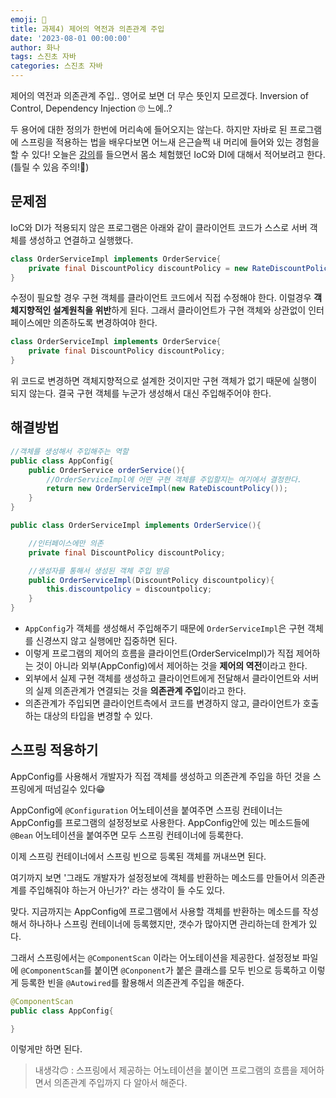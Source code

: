 ```yaml
---
emoji: 🐢
title: 과제4) 제어의 역전과 의존관계 주입
date: '2023-08-01 00:00:00'
author: 화나
tags: 스진초 자바
categories: 스진초 자바
---
```


제어의 역전과 의존관계 주입.. 영어로 보면 더 무슨 뜻인지 모르겠다. Inversion of Control, Dependency Injection 🙄 느에..?

두 용어에 대한 정의가 한번에 머리속에 들어오지는 않는다. 하지만 자바로 된 프로그램에 스프링을 적용하는 법을 배우다보면 어느새 은근슬쩍 내 머리에 들어와 있는 경험을 할 수 있다! 오늘은 [강의](https://www.inflearn.com/course/%EC%8A%A4%ED%94%84%EB%A7%81-%ED%95%B5%EC%8B%AC-%EC%9B%90%EB%A6%AC-%EA%B8%B0%EB%B3%B8%ED%8E%B8)를 들으면서 몸소 체험했던 IoC와 DI에 대해서 적어보려고 한다.(틀릴 수 있음 주의!🚨)

## 문제점

IoC와 DI가 적용되지 않은 프로그램은 아래와 같이 클라이언트 코드가 스스로 서버 객체를 생성하고 연결하고 실행했다. <br>

```java
class OrderServiceImpl implements OrderService{
    private final DiscountPolicy discountPolicy = new RateDiscountPolicy();
}
```

수정이 필요할 경우 구현 객체를 클라이언트 코드에서 직접 수정해야 한다. 이럴경우 **객체지향적인 설계원칙을 위반**하게 된다. 그래서 클라이언트가 구현 객체와 상관없이 인터페이스에만 의존하도록 변경하여야 한다.

```java
class OrderServiceImpl implements OrderService{
    private final DiscountPolicy discountPolicy;
}
```

위 코드로 변경하면 객체지향적으로 설계한 것이지만 구현 객체가 없기 때문에 실행이 되지 않는다. 결국 구현 객체를 누군가 생성해서 대신 주입해주어야 한다.

## 해결방법

```java
//객체를 생성해서 주입해주는 역할
public class AppConfig{
    public OrderService orderService(){
        //OrderServiceImpl에 어떤 구현 객체를 주입할지는 여기에서 결정한다.
        return new OrderServiceImpl(new RateDiscountPolicy());
    }
}

public class OrderServiceImpl implements OrderService(){

    //인터페이스에만 의존
    private final DiscountPolicy discountPolicy;

    //생성자를 통해서 생성된 객체 주입 받음
    public OrderServiceImpl(DiscountPolicy discountpolicy){
        this.discountpolicy = discountpolicy;
    }
}
```

- `AppConfig`가 객체를 생성해서 주입해주기 때문에 `OrderServiceImpl`은 구현 객체를 신경쓰지 않고 실행에만 집중하면 된다.
- 이렇게 프로그램의 제어의 흐름을 클라이언트(OrderServiceImpl)가 직접 제어하는 것이 아니라 외부(AppConfig)에서 제어하는 것을 **제어의 역전**이라고 한다.
- 외부에서 실제 구현 객체를 생성하고 클라이언트에게 전달해서 클라이언트와 서버의 실제 의존관계가 연결되는 것을 **의존관계 주입**이라고 한다.
- 의존관계가 주입되면 클라이언트측에서 코드를 변경하지 않고, 클라이언트가 호출하는 대상의 타입을 변경할 수 있다.

## 스프링 적용하기

AppConfig를 사용해서 개발자가 직접 객체를 생성하고 의존관계 주입을 하던 것을 스프링에게 떠넘길수 있다😁

AppConfig에 `@Configuration` 어노테이션을 붙여주면 스프링 컨테이너는 AppConfig를 프로그램의 설정정보로 사용한다. AppConfig안에 있는 메소드들에 `@Bean` 어노테이션을 붙여주면 모두 스프링 컨테이너에 등록한다.

이제 스프링 컨테이너에서 스프링 빈으로 등록된 객체를 꺼내쓰면 된다.

여기까지 보면 '그래도 개발자가 설정정보에 객체를 반환하는 메소드를 만들어서 의존관계를 주입해줘야 하는거 아닌가?' 라는 생각이 들 수도 있다.

맞다. 지금까지는 AppConfig에 프로그램에서 사용할 객체를 반환하는 메소드를 작성해서 하나하나 스프링 컨테이너에 등록했지만, 갯수가 많아지면 관리하는데 한계가 있다.

그래서 스프링에서는 `@ComponentScan` 이라는 어노테이션을 제공한다. 설정정보 파일에 `@ComponentScan`를 붙이면 `@Conponent`가 붙은 클래스를 모두 빈으로 등록하고 이렇게 등록한 빈을 `@Autowired`를 활용해서 의존관계 주입을 해준다.

```java
@ComponentScan
public class AppConfig{

}
```

이렇게만 하면 된다.

> 내생각🙃 : 스프링에서 제공하는 어노테이션을 붙이면 프로그램의 흐름을 제어하면서 의존관계 주입까지 다 알아서 해준다.

```toc

```
